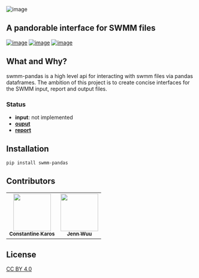 ![image](docs/_static/logo.png)

## A pandorable interface for SWMM files

[![image](https://img.shields.io/pypi/v/swmm-pandas.svg)](https://pypi.python.org/pypi/swmm-pandas)
[![image](https://img.shields.io/badge/docs-pages-success)](https://karosc.github.io/swmm-python/)
[![image](http://www.mypy-lang.org/static/mypy_badge.svg)](http://mypy-lang.org/)
## What and Why?

swmm-pandas is a high level api for interacting with swmm files via pandas dataframes. The ambition of this project is to create concise interfaces for the SWMM input, report and output files.

### Status

-   **input**: not implemented
-   [**ouput**](http://www.karosc.com/swmm-python/reference/output/)
-   [**report**](http://www.karosc.com/swmm-python/reference/report/)

## Installation

`pip install swmm-pandas`

## Contributors

<table id="contributors-table">
  <tr>
    <td align="center">
        <a href="https://github.com/karosc"><img src="https://avatars1.githubusercontent.com/u/36245370?s=100" width="100px;" alt=""/>
            <br />
            <sub><b>Constantine Karos</b></sub>
        </a>
    </td>
    <td align="center">
        <a href="https://github.com/jennwuu"><img src="https://avatars.githubusercontent.com/u/28812156?s=100" width="100px;" alt=""/>
            <br />
            <sub><b>Jenn Wuu</b></sub>
        </a>
    </td>
    
 </tr>
</table>

## License

[CC BY 4.0](./LICENSE.md)
